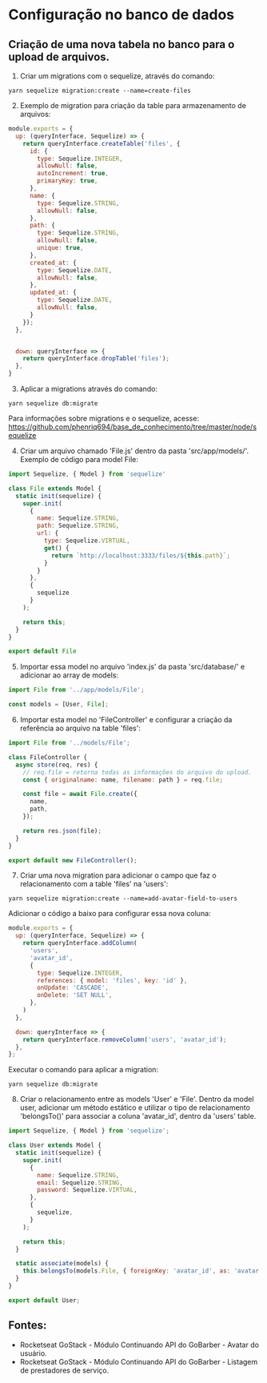 # Configuração no banco de dados
## Criação de uma nova tabela no banco para o upload de arquivos.

1. Criar um migrations com o sequelize, através do comando:
```
yarn sequelize migration:create --name=create-files
```
2. Exemplo de migration para criação da table para armazenamento de arquivos:
```javascript
module.exports = {
  up: (queryInterface, Sequelize) => { 
    return queryInterface.createTable('files', {
      id: {
        type: Sequelize.INTEGER,
        allowNull: false,
        autoIncrement: true,
        primaryKey: true,
      },
      name: {
        type: Sequelize.STRING,
        allowNull: false,
      },
      path: {
        type: Sequelize.STRING,
        allowNull: false,
        unique: true,
      },
      created_at: {
        type: Sequelize.DATE,
        allowNull: false,
      },
      updated_at: {
        type: Sequelize.DATE,
        allowNull: false,
      }
    });
  },


  down: queryInterface => { 
    return queryInterface.dropTable('files');
  },
}
```
3. Aplicar a migrations através do comando:
```
yarn sequelize db:migrate
```
Para informações sobre migrations e o sequelize, acesse: https://github.com/phenriq694/base_de_conhecimento/tree/master/node/sequelize

4. Criar um arquivo chamado 'File.js' dentro da pasta 'src/app/models/'. Exemplo de código para model File:
```javascript
import Sequelize, { Model } from 'sequelize'

class File extends Model {
  static init(sequelize) {
    super.init(
      {
        name: Sequelize.STRING,
        path: Sequelize.STRING,
        url: {
          type: Sequelize.VIRTUAL,
          get() {
            return `http://localhost:3333/files/${this.path}`;
          }
        }
      },
      {
        sequelize
      }
    );

    return this;
  }
}

export default File
```
5. Importar essa model no arquivo 'index.js' da pasta 'src/database/' e adicionar ao array de models:
```javascript
import File from '../app/models/File';

const models = [User, File];
```
6. Importar esta model no 'FileController' e configurar a criação da referência ao arquivo na table 'files':
```javascript
import File from '../models/File';

class FileController {
  async store(req, res) {
    // req.file = retorna todas as informações do arquivo do upload.
    const { originalname: name, filename: path } = req.file;

    const file = await File.create({
      name, 
      path,
    });

    return res.json(file);
  }
}

export default new FileController();
```

7. Criar uma nova migration para adicionar o campo que faz o relacionamento com a table 'files' na 'users':
```
yarn sequelize migration:create --name=add-avatar-field-to-users
```
Adicionar o código a baixo para configurar essa nova coluna:
```javascript
module.exports = {
  up: (queryInterface, Sequelize) => {
    return queryInterface.addColumn(
      'users', 
      'avatar_id',
      {
        type: Sequelize.INTEGER, 
        references: { model: 'files', key: 'id' },
        onUpdate: 'CASCADE', 
        onDelete: 'SET NULL',
      },
    )
  },

  down: queryInterface => {
    return queryInterface.removeColumn('users', 'avatar_id');
  },
};
```
Executar o comando para aplicar a migration:
```
yarn sequelize db:migrate
```
8. Criar o relacionamento entre as models 'User' e 'File'. Dentro da model user, adicionar um método estático e utilizar o tipo de relacionamento 'belongsTo()' para associar a coluna 'avatar_id', dentro da 'users' table. 
```javascript
import Sequelize, { Model } from 'sequelize';

class User extends Model {
  static init(sequelize) {
    super.init(
      {
        name: Sequelize.STRING,
        email: Sequelize.STRING,
        password: Sequelize.VIRTUAL,
      },
      {
        sequelize,
      }
    );

    return this;
  }

  static associate(models) {
    this.belongsTo(models.File, { foreignKey: 'avatar_id', as: 'avatar' });
  }
}

export default User;
```

## Fontes: 
- Rocketseat GoStack - Módulo Continuando API do GoBarber - Avatar do usuário. 
- Rocketseat GoStack - Módulo Continuando API do GoBarber - Listagem de prestadores de serviço.